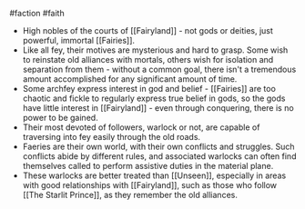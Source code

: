 #faction #faith
* High nobles of the courts of [[Fairyland]] - not gods or deities, just powerful, immortal [[Fairies]].
* Like all fey, their motives are mysterious and hard to grasp. Some wish to reinstate old alliances with mortals, others wish for isolation and separation from them - without a common goal, there isn't a tremendous amount accomplished for any significant amount of time.
* Some archfey express interest in god and belief - [[Fairies]] are too chaotic and fickle to regularly express true belief in gods, so the gods have little interest in [[Fairyland]] - even through conquering, there is no power to be gained.
* Their most devoted of followers, warlock or not, are capable of traversing into fey easily through the old roads.
* Faeries are their own world, with their own conflicts and struggles. Such conflicts abide by different rules, and associated warlocks can often find themselves called to perform assistive duties in the material plane.
* These warlocks are better treated than [[Unseen]], especially in areas with good relationships with [[Fairyland]], such as those who follow [[The Starlit Prince]], as they remember the old alliances.
